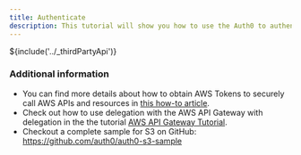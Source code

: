 ```yaml
---
title: Authenticate
description: This tutorial will show you how to use the Auth0 to authenticate and authorize Amazon Web Services.
---
```



${include('../_thirdPartyApi')}

### Additional information

* You can find more details about how to obtain AWS Tokens to securely call AWS APIs and resources in [this how-to article](/aws-api-setup).
* Check out how to use delegation with the AWS API Gateway with delegation in the the tutorial [AWS API Gateway Tutorial](/integrations/aws-api-gateway).
* Checkout a complete sample for S3 on GitHub: <https://github.com/auth0/auth0-s3-sample>
